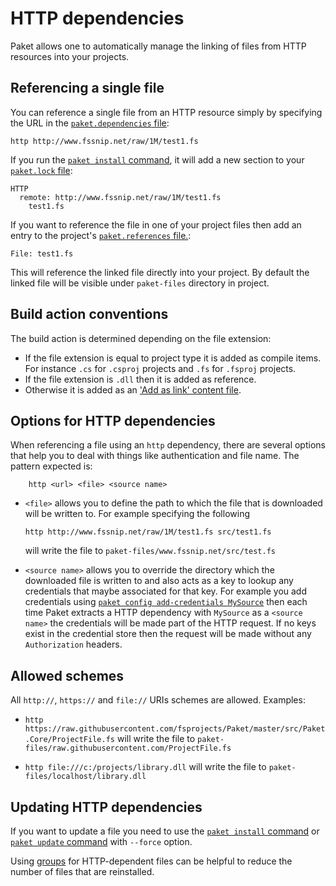# HTTP dependencies

Paket allows one to automatically manage the linking of files from HTTP
resources into your projects.

## Referencing a single file

You can reference a single file from an HTTP resource simply by specifying the
URL in the [`paket.dependencies` file](dependencies-file.html):

```paket
http http://www.fssnip.net/raw/1M/test1.fs
```

If you run the [`paket install` command](paket-install.html), it will add a new
section to your [`paket.lock` file](lock-file.html):

```paket
HTTP
  remote: http://www.fssnip.net/raw/1M/test1.fs
    test1.fs
```

If you want to reference the file in one of your project files then add an entry
to the project's [`paket.references` file.](references-files.html):

```paket
File: test1.fs
```

This will reference the linked file directly into your project. By default the
linked file will be visible under `paket-files` directory in project.

## Build action conventions

The build action is determined depending on the file extension:

* If the file extension is equal to project type it is added as compile items. For
  instance `.cs` for `.csproj` projects and `.fs` for `.fsproj` projects.
* If  the file extension is `.dll` then it is added as reference.
* Otherwise it is added as an
  ['Add as link' content file](https://msdn.microsoft.com/en-us/library/windows/apps/jj714082(v=vs.105).aspx).

## Options for HTTP dependencies

When referencing a file using an `http` dependency, there are several options
that help you to deal with things like authentication and file name. The pattern
expected is:

```paket
    http <url> <file> <source name>
```

* `<file>` allows you to define the path to which the file that is downloaded
  will be written to. For example specifying the following

  ```paket
  http http://www.fssnip.net/raw/1M/test1.fs src/test1.fs
  ```

  will write the file to `paket-files/www.fssnip.net/src/test.fs`

* `<source name>` allows you to override the directory which the downloaded file
  is written to and also acts as a key to lookup any credentials that maybe
  associated for that key. For example you add credentials
  using [`paket config add-credentials MySource`](paket-config.html) then
  each time Paket extracts a HTTP dependency with `MySource` as a
  `<source name>` the credentials will be made part of the HTTP request. If no
  keys exist in the credential store then the request will be made without
  any `Authorization` headers.

## Allowed schemes

All `http://`, `https://` and `file://` URIs schemes are allowed. Examples:

* `http https://raw.githubusercontent.com/fsprojects/Paket/master/src/Paket.Core/ProjectFile.fs`
  will write the file to `paket-files/raw.githubusercontent.com/ProjectFile.fs`

* `http file:///c:/projects/library.dll`
  will write the file to `paket-files/localhost/library.dll`

## Updating HTTP dependencies

If you want to update a file you need to use the
[`paket install` command](paket-install.html) or
[`paket update` command](paket-update.html) with `--force` option.

Using [groups](groups.html) for HTTP-dependent files can be helpful to reduce
the number of files that are reinstalled.

